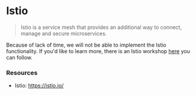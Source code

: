 # Istio

> Istio is a service mesh that provides an additional way to connect, manage and secure microservices. 

Because of lack of time, we will not be able to implement the Istio functionality. If you'd like to learn more, there is an Istio workshop [here](https://github.com/IBM/istio101) you can follow. 

### Resources
- Istio: https://istio.io/

